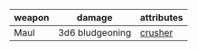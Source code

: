 | weapon | damage | attributes |
| --- | --- | --- |
| Maul | 3d6 bludgeoning | [crusher](crusher) |

